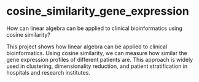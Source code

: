 # cosine_similarity_gene_expression
How can linear algebra can be applied to clinical bioinformatics using cosine similarity?

This project shows how linear algebra can be applied to clinical bioinformatics. Using cosine similarity, we can measure how similar the gene expression profiles of different patients are. This approach is widely used in clustering, dimensionality reduction, and patient stratification in hospitals and research institutes.
